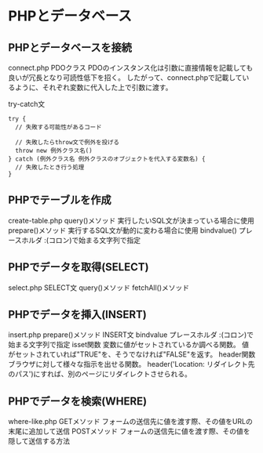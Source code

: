 # PHPとデータベース

## PHPとデータベースを接続
connect.php
PDOクラス
  PDOのインスタンス化は引数に直接情報を記載しても良いが冗長となり可読性低下を招く。
  したがって、connect.phpで記載しているように、それぞれ変数に代入した上で引数に渡す。

try-catch文
```
try {
  // 失敗する可能性があるコード

  // 失敗したらthrow文で例外を投げる
  throw new 例外クラス名()
} catch (例外クラス名 例外クラスのオブジェクトを代入する変数名) {
  // 失敗したとき行う処理
}
```

## PHPでテーブルを作成
create-table.php
query()メソッド
  実行したいSQL文が決まっている場合に使用
prepare()メソッド
  実行するSQL文が動的に変わる場合に使用
  bindvalue()
    プレースホルダ
      :(コロン)で始まる文字列で指定

## PHPでデータを取得(SELECT)
select.php
SELECT文
query()メソッド
fetchAll()メソッド

## PHPでデータを挿入(INSERT)
insert.php
prepare()メソッド
INSERT文
bindvalue
  プレースホルダ
  :(コロン)で始まる文字列で指定
isset関数
  変数に値がセットされているか調べる関数。
  値がセットされていれば"TRUE"を、そうでなければ"FALSE"を返す。
header関数
  ブラウザに対して様々な指示を出せる関数。
  header('Location: リダイレクト先のパス')にすれば、別のページにリダイレクトさせられる。

## PHPでデータを検索(WHERE)
where-like.php
GETメソッド
  フォームの送信先に値を渡す際、その値をURLの末尾に追加して送信
POSTメソッド
  フォームの送信先に値を渡す際、その値を隠して送信する方法